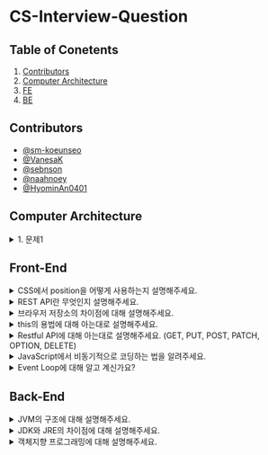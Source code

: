 # CS-Interview-Question

## Table of Conetents

1. [Contributors](#Contributors)
2. [Computer Architecture](#Computer-Architecture)
3. [FE](#front-end)
4. [BE](#back-end)

## Contributors

- [@sm-koeunseo](https://github.com/sm-koeunseo)
- [@VanesaK](https://github.com/VanesaK)
- [@sebnson](https://github.com/sebnson)
- [@naahnoey](https://github.com/naahnoey)
- [@HyominAn0401](https://github.com/HyominAn0401)

## Computer Architecture

<details>
<summary>1. 문제1</summary>
<div>
답변1
📍 [test1](https://github.com/DevDoReMi/CS-Interview/blob/main/ComputerArchitecture/README.md#test1)
</div>
</details>

## Front-End

<details>
<summary>CSS에서 position을 어떻게 사용하는지 설명해주세요.</summary>
<div>
📍[CSS에서-position이란](https://github.com/DevDoReMi/CS-Interview/tree/main/FrontEnd/5/CSS에서_position이란.md)
</div>
</details>

<details>
<summary>REST API란 무엇인지 설명해주세요.</summary>
<div>
📍[REST-API란](https://github.com/DevDoReMi/CS-Interview/tree/main/FrontEnd/5/REST_API란.md)
</div>
</details>

<details>
<summary>브라우저 저장소의 차이점에 대해 설명해주세요.</summary>
<div>
📍[LocalStorage-SessionStorage-Cookie-차이](https://github.com/DevDoReMi/CS-Interview/tree/main/FrontEnd/4/브라우저_저장소의_차이점.md)
</div>
</details>

<details>
<summary>this의 용법에 대해 아는대로 설명해주세요.</summary>
<div>
📍[this의 용법](https://github.com/DevDoReMi/CS-Interview/tree/main/FrontEnd/4/this의_용법.md)
</div>
</details>

<details>
<summary>Restful API에 대해 아는대로 설명해주세요. (GET, PUT, POST, PATCH, OPTION, DELETE)</summary>
<div>
📍[Restful-API](https://github.com/DevDoReMi/CS-Interview/tree/main/FrontEnd/4/Restful_API.md)
</div>
</details>

<details>
<summary>JavaScript에서 비동기적으로 코딩하는 법을 알려주세요.</summary>
<div>
📍[자바스크립트에서 비동기적으로 코딩하기](https://github.com/DevDoReMi/CS-Interview/tree/main/FrontEnd/4/자바스크립트에서_비동기적으로_코딩하기.md)
</div>
</details>
<details>
<summary>Event Loop에 대해 알고 계신가요?</summary>
<div>
📍[Event Loop](https://github.com/DevDoReMi/CS-Interview/tree/main/FrontEnd/4/event_loop.md)
</div>
</details>

## Back-End

<details>
<summary>JVM의 구조에 대해 설명해주세요.</summary>
<div>
📍[JVM의 구조](https://github.com/DevDoReMi/CS-Interview/tree/main/BackEnd/JAVA/JVM의_구조.md) 
</div>
</details>

<details>
<summary>JDK와 JRE의 차이점에 대해 설명해주세요.</summary>
<div>
📍[JDK vs JRE](https://github.com/DevDoReMi/CS-Interview/tree/main/BackEnd/JAVA/JDK%20vs%20JRE.md)
</div>
</details>

<details>
<summary>객체지향 프로그래밍에 대해 설명해주세요.</summary>
<div>
📍[객체지향 프로그래밍](https://github.com/DevDoReMi/CS-Interview/tree/main/BackEnd/JAVA/객체지향-프로그래밍이란.md) 
</div>
</details>
